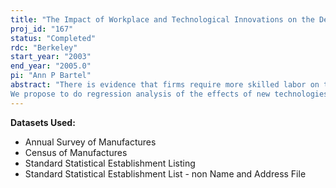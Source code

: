 ```yaml
---
title: "The Impact of Workplace and Technological Innovations on the Demand for Less-Skilled Labor: A Study of Three Industries"
proj_id: "167"
status: "Completed"
rdc: "Berkeley"
start_year: "2003"
end_year: "2005.0"
pi: "Ann P Bartel"
abstract: "There is evidence that firms require more skilled labor on the production line, production workers’ education levels are rising, and income inequality is growing, with higher returns to education even within production worker categories. An increase in skill demand may well arise from the greater computerization or technological improvements that are taking place within manufacturing. Greater skill demand may also arise from the adoption of more innovative human resource practices that put greater decision-making power in the hands of production workers. More specifically, as information technologies put more information in the hands of production workers, they are more likely to require greater reading, math, and problem-solving skills to make use of that information. In this project, we propose to test the hypothesis that greater levels of information technology, increased technological improvements, and innovative HR practices have elevated the skill requirements for production workers. This hypothesis will be tested using data from three industries—steel, fabricated metals, and medical instruments. We propose to undertake our own surveys of plants in these industries to gather data on the types of computerization or information technologies, the use of specific production technologies, human resource practices and skill requirements. The questions on these surveys will be specific to each industry. These data will be matched with data on wages, employment and value added from the LRD in order to build a panel data set of plant level practices and outcomes.
We propose to do regression analysis of the effects of new technologies on a number of different dependent variables: the average wage level; the wage ratio for production versus nonproduction employees; the number of production versus non-production employees; and measures of the types of skills demanded (from our own surveys). The results should provide insights into the types of skills and training that are required in manufacturing today, and the impact on wages, all arising from technological changes. The analysis of new industry-specific technologies and innovative HRM practices will contribute to the literature in several important ways. First, while many studies suggest that new computer-based technologies have contributed to the demand for more skilled workers, the measures of technology used in existing studies are not persuasive because they are not specific to individual industries and plants. Here, we propose to measure actual technological advances in three industries and examine how the skill requirements of plants that adopt these technologies differ from the skill requirements of plants without these technologies. Second, despite claims that new HRM practices that promote more employee participation require a different kind of worker, no existing study examines the impact of work practice innovations that have emerged in American industry in the last twenty years on workers’ skill requirements. Using the resulting matched data set, we will find out whether network use within plants, as measured by the ASM supplement, is correlated with other technological improvements on the production line. These matched surveys would enhance the Census Bureau’s knowledge of these manufacturing industries and evaluate the quality of the new data collected by the Computer Network supplement. Additionally, the methodology developed by this project for linking supplemental datasets in a panel format will provide an illustration of how these data series can be linked and then used to conduct similar research in other manufacturing areas, thereby extending the usefulness of the LRD. This project will determine whether there are industry differences in the way plants interpret and answer the network use questions included on the ASM Computer Network Use supplement, and thus suggest whether future adjustments to these questions are necessary. This research will allow us to assess whether our technology questions might be considered valuable in a future ASM surveys— surveys such as the industry-specific supplements or the Computer Network Use supplement. "
---
```


**Datasets Used:**

  - Annual Survey of Manufactures 
  - Census of Manufactures 
  - Standard Statistical Establishment Listing 
  - Standard Statistical Establishment List - non Name and Address File 

